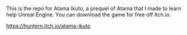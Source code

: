 This is the repo for Atama Ikuto, a prequel of Atama that I made to learn help Unreal Engine. You can download the game for free off Itch.io.

https://huntern.itch.io/atama-ikuto

